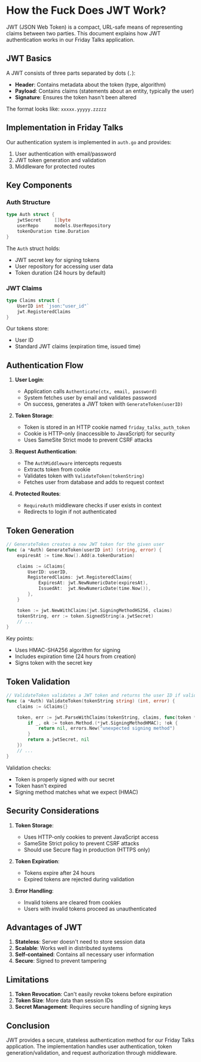 # How the Fuck Does JWT Work?

JWT (JSON Web Token) is a compact, URL-safe means of representing claims between two parties. This document explains how JWT authentication works in our Friday Talks application.

## JWT Basics

A JWT consists of three parts separated by dots (`.`):
- **Header**: Contains metadata about the token (type, algorithm)
- **Payload**: Contains claims (statements about an entity, typically the user)
- **Signature**: Ensures the token hasn't been altered

The format looks like: `xxxxx.yyyyy.zzzzz`

## Implementation in Friday Talks

Our authentication system is implemented in `auth.go` and provides:

1. User authentication with email/password
2. JWT token generation and validation
3. Middleware for protected routes

## Key Components

### Auth Structure

```go
type Auth struct {
    jwtSecret     []byte
    userRepo      models.UserRepository
    tokenDuration time.Duration
}
```

The `Auth` struct holds:
- JWT secret key for signing tokens
- User repository for accessing user data
- Token duration (24 hours by default)

### JWT Claims

```go
type Claims struct {
    UserID int `json:"user_id"`
    jwt.RegisteredClaims
}
```

Our tokens store:
- User ID
- Standard JWT claims (expiration time, issued time)

## Authentication Flow

1. **User Login**:
   - Application calls `Authenticate(ctx, email, password)`
   - System fetches user by email and validates password
   - On success, generates a JWT token with `GenerateToken(userID)`

2. **Token Storage**:
   - Token is stored in an HTTP cookie named `friday_talks_auth_token`
   - Cookie is HTTP-only (inaccessible to JavaScript) for security
   - Uses SameSite Strict mode to prevent CSRF attacks

3. **Request Authentication**:
   - The `AuthMiddleware` intercepts requests
   - Extracts token from cookie
   - Validates token with `ValidateToken(tokenString)`
   - Fetches user from database and adds to request context

4. **Protected Routes**:
   - `RequireAuth` middleware checks if user exists in context
   - Redirects to login if not authenticated

## Token Generation

```go
// GenerateToken creates a new JWT token for the given user
func (a *Auth) GenerateToken(userID int) (string, error) {
    expiresAt := time.Now().Add(a.tokenDuration)

    claims := &Claims{
        UserID: userID,
        RegisteredClaims: jwt.RegisteredClaims{
            ExpiresAt: jwt.NewNumericDate(expiresAt),
            IssuedAt:  jwt.NewNumericDate(time.Now()),
        },
    }

    token := jwt.NewWithClaims(jwt.SigningMethodHS256, claims)
    tokenString, err := token.SignedString(a.jwtSecret)
    // ...
}
```

Key points:
- Uses HMAC-SHA256 algorithm for signing
- Includes expiration time (24 hours from creation)
- Signs token with the secret key

## Token Validation

```go
// ValidateToken validates a JWT token and returns the user ID if valid
func (a *Auth) ValidateToken(tokenString string) (int, error) {
    claims := &Claims{}

    token, err := jwt.ParseWithClaims(tokenString, claims, func(token *jwt.Token) (interface{}, error) {
        if _, ok := token.Method.(*jwt.SigningMethodHMAC); !ok {
            return nil, errors.New("unexpected signing method")
        }
        return a.jwtSecret, nil
    })
    // ...
}
```

Validation checks:
- Token is properly signed with our secret
- Token hasn't expired
- Signing method matches what we expect (HMAC)

## Security Considerations

1. **Token Storage**:
   - Uses HTTP-only cookies to prevent JavaScript access
   - SameSite Strict policy to prevent CSRF attacks
   - Should use Secure flag in production (HTTPS only)

2. **Token Expiration**:
   - Tokens expire after 24 hours
   - Expired tokens are rejected during validation

3. **Error Handling**:
   - Invalid tokens are cleared from cookies
   - Users with invalid tokens proceed as unauthenticated

## Advantages of JWT

1. **Stateless**: Server doesn't need to store session data
2. **Scalable**: Works well in distributed systems
3. **Self-contained**: Contains all necessary user information
4. **Secure**: Signed to prevent tampering

## Limitations

1. **Token Revocation**: Can't easily revoke tokens before expiration
2. **Token Size**: More data than session IDs
3. **Secret Management**: Requires secure handling of signing keys

## Conclusion

JWT provides a secure, stateless authentication method for our Friday Talks application. The implementation handles user authentication, token generation/validation, and request authorization through middleware. 